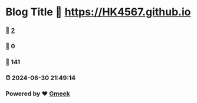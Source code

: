 # Blog Title :link: https://HK4567.github.io 
### :page_facing_up: [2](https://HK4567.github.io/tag.html) 
### :speech_balloon: 0 
### :hibiscus: 141 
### :alarm_clock: 2024-06-30 21:49:14 
### Powered by :heart: [Gmeek](https://github.com/Meekdai/Gmeek)
